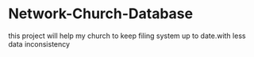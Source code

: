 # Network-Church-Database
this project will help my church to keep filing system up to date.with less data inconsistency   
